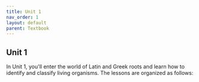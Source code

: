 ```yaml
---
title: Unit 1
nav_order: 1
layout: default
parent: Textbook
---
```


## Unit 1

In Unit 1, you'll enter the world of Latin and Greek roots and learn how to identify and classify living organisms. The lessons are organized as follows:
<!-- 
- Introduction to Word-Building
- Latin and Greek Language Quirks
- Building Vocabulary
- Taxonomy
- Scientific Naming Conventions
- Project -->
